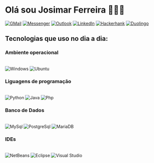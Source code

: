 # Olá sou Josimar Ferreira 🙋🏽‍♂️

[![GMail](https://img.shields.io/badge/Gmail-D14836?style=for-the-badge&logo=gmail&logoColor=white)](https://accounts.google.com/AccountChooser?source=ogb&continue=https%3A%2F%2Fmail.google.com%2Fmail%2Fu%2F0%2F&Email=josimar.f%40aluno.senai.br&ec=GAhAFw)
[![Messenger](https://img.shields.io/badge/Messenger-00B2FF?style=for-the-badge&logo=messenger&logoColor=white)](https://www.facebook.com/josimarcf)
[![Outlook](https://img.shields.io/badge/Microsoft_Outlook-0078D4?style=for-the-badge&logo=microsoft-outlook&logoColor=white)](https://account.microsoft.com/profile/?refd=outlook.live.com)
[![LinkedIn](https://img.shields.io/badge/LinkedIn-0077B5?style=for-the-badge&logo=linkedin&logoColor=white=https://www.linkedin.com/in/josimar-ferreira-7979b0176/)](https://www.linkedin.com/in/josimar-ferreira-7979b0176/)
[![Hackerhank](https://img.shields.io/badge/-Hackerrank-2EC866?style=for-the-badge&logo=HackerRank&logoColor=white)](https://www.hackerrank.com/josimar_f)
[![Duolingo](https://img.shields.io/badge/Duolingo-58CC02?style=for-the-badge&logo=Duolingo&logoColor=white)](https://pt.duolingo.com/profile/JosimarCav1)

## Tecnologias que uso no dia a dia:

### Ambiente operacional
<div style="display: inline_block"><br/>
    <img align="center" alt="Windows" src="https://img.shields.io/badge/Windows-0078D6?style=for-the-badge&logo=windows&logoColor=white" />
    <img align="center" alt="Ubuntu" src="https://img.shields.io/badge/Ubuntu-E95420?style=for-the-badge&logo=ubuntu&logoColor=white" />
    <p></p>
</div>


### Liguagens de programação
<div style="display: inline_block"><br/>
    <img align="center" alt="Python" src="https://img.shields.io/badge/Python-3776AB?style=for-the-badge&logo=python&logoColor=white" />
    <img align="center" alt="Java" src="https://img.shields.io/badge/Java-ED8B00?style=for-the-badge&logo=openjdk&logoColor=white" />
    <img align="center" alt="Php" src="https://img.shields.io/badge/PHP-777BB4?style=for-the-badge&logo=php&logoColor=white" />
    <p></p>
</div>

### Banco de Dados
<div style="display: inline_block"><br/>
    <img align="center" alt="MySql" src="https://img.shields.io/badge/MySQL-00000F?style=for-the-badge&logo=mysql&logoColor=white" />
    <img align="center" alt="PostgreSql" src="https://img.shields.io/badge/PostgreSQL-316192?style=for-the-badge&logo=postgresql&logoColor=white"/>
    <img align="center" alt="MariaDB" src="https://img.shields.io/badge/MariaDB-003545?style=for-the-badge&logo=mariadb&logoColor=white"/>
    <p></p>
</div>

### IDEs
<div style="display: inline_block"><br/>
    <img align="center" alt="NetBeans" src="https://img.shields.io/badge/apache%20netbeans-1B6AC6?style=for-the-badge&logo=apache%20netbeans%20IDE&logoColor=white"/>
    <img align="center" alt="Eclipse" src="https://img.shields.io/badge/Eclipse-2C2255?style=for-the-badge&logo=eclipse&logoColor=white"/>
    <img align="center" alt="Visual Studio" src="https://img.shields.io/badge/Visual_Studio-5C2D91?style=for-the-badge&logo=visual%20studio&logoColor=white"/>
</div>
